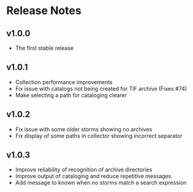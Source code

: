 # Release Notes

## v1.0.0

- The first stable release

## v1.0.1

- Collection performance improvements
- Fix issue with catalogs not being created for TIF archive (Fixes #74)
- Make selecting a path for cataloging clearer

## v1.0.2

- Fix issue with some older storms showing no archives
- Fix display of some paths in collector showing incorrect separator

## v1.0.3

- Improve reliability of recognition of archive directories
- Improve output of cataloging and reduce repetitive messages
- Add message to known when no storms match a search expression

